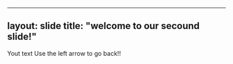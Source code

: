 ---
layout: slide
title: "welcome to our secound slide!"
-----

Yout text
Use the left arrow to go back!!
